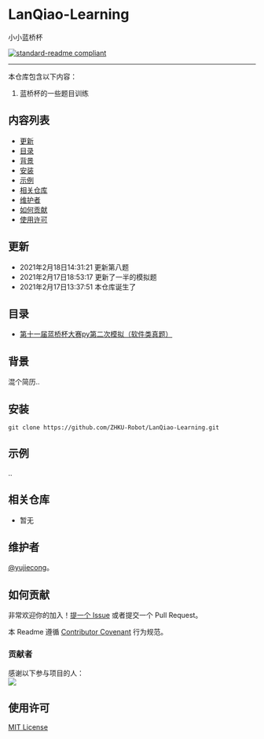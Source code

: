 # LanQiao-Learning
小小蓝桥杯

[![standard-readme compliant](https://img.shields.io/badge/readme%20style-standard-brightgreen.svg?style=flat-square)](.)

***

本仓库包含以下内容：

1. 蓝桥杯的一些题目训练

## 内容列表

- [更新](#更新)
- [目录](#目录)
- [背景](#背景)
- [安装](#安装)
- [示例](#示例)
- [相关仓库](#相关仓库)
- [维护者](#维护者)
- [如何贡献](#如何贡献)
- [使用许可](#使用许可)

## 更新

- 2021年2月18日14:31:21 更新第八题
- 2021年2月17日18:53:17 更新了一半的模拟题
- 2021年2月17日13:37:51 本仓库诞生了

## 目录

-  [第十一届蓝桥杯大赛py第二次模拟（软件类真题）](第十一届蓝桥杯大赛py第二次模拟（软件类真题）) 

## 背景

混个简历..

## 安装

```
git clone https://github.com/ZHKU-Robot/LanQiao-Learning.git
```

## 示例

..

## 相关仓库

- 暂无

## 维护者

[@yujiecong](https://github.com/yujiecong)。

## 如何贡献

非常欢迎你的加入！[提一个 Issue](./issues/new) 或者提交一个 Pull Request。


本 Readme 遵循 [Contributor Covenant](http://contributor-covenant.org/version/1/3/0/) 行为规范。

### 贡献者

感谢以下参与项目的人：  
<a href="graphs/contributors"><img src="https://avatars2.githubusercontent.com/u/44287052?s=60&amp;v=4" /></a>

## 使用许可

[MIT License](./blob/master/LICENSE)